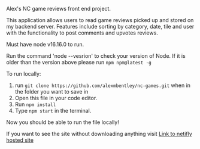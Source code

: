 Alex's NC game reviews front end project.

This application allows users to read game reviews picked up and stored on my backend server. Features include sorting by category, date, tile and user with the functionality to post comments and upvotes reviews.

Must have node v16.16.0 to run.

Run the command 'node --vesrion' to check your version of Node.
If it is older than the version above please run
`npm npm@latest -g`

To run locally:

1. run `git clone https://github.com/alexmbentley/nc-games.git` when in the folder you want to save in
2. Open this file in your code editor.
3. Run `npm install`
4. Type `npm start` in the terminal.

Now you should be able to run the file locally!

If you want to see the site without downloading anything visit
[Link to netifly hosted site](https://main--prismatic-hummingbird-1be272.netlify.app/)

